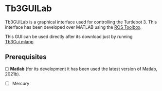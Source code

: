 # Tb3GUILab
Tb3GUILab is a graphical interface used for controlling the Turtlebot 3. This interface has been developed over MATLAB using the <a href="https://es.mathworks.com/products/ros.html">ROS Toolbox</a>.

This GUI can be used directly after its download just by running <a href="">Tb3Gui.mlapp</a>


<h2>Prerequisites</h2>
<div>
&#9744; <strong>Matlab</strong> (for its development it has been used the latest version of Matlab, 2021b).
</div>

- [ ] Mercury
